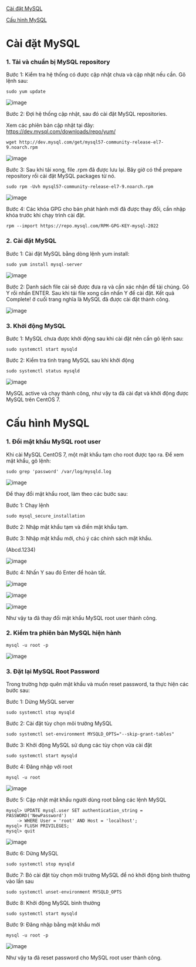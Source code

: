 [Cài đặt MySQL](#caidat)

[Cấu hình MySQL](#cauhinh)

<a name="caidat"></a>
# Cài đặt MySQL

### 1. Tải và chuẩn bị MySQL repository

Bước 1: Kiểm tra hệ thống có được cập nhật chưa và cập nhật nếu cần. Gõ lệnh sau:

```
sudo yum update
```

![image](https://user-images.githubusercontent.com/111716161/190305052-5b5a345b-8373-4a2f-b3c0-55fc9fcaebe9.png)

Bước 2: Đợi hệ thống cập nhật, sau đó cài đặt MySQL repositories. 

Xem các phiên bản cập nhật tại đây: https://dev.mysql.com/downloads/repo/yum/

```
wget http://dev.mysql.com/get/mysql57-community-release-el7-9.noarch.rpm
```

![image](https://user-images.githubusercontent.com/111716161/190305141-91fd9651-92fa-43dc-b6ab-3389eb31e0ce.png)

Bước 3: Sau khi tải xong, file .rpm đã được lưu lại. Bây giờ có thể prepare repository rồi cài đặt MySQL packages từ nó.

```
sudo rpm -Uvh mysql57-community-release-el7-9.noarch.rpm
```

![image](https://user-images.githubusercontent.com/111716161/190305229-7689acc6-3724-47f3-b9bf-33e0058e3269.png)

Bước 4: Các khóa GPG cho bản phát hành mới đã được thay đổi, cần nhập khóa trước khi chạy trình cài đặt.

```
rpm --import https://repo.mysql.com/RPM-GPG-KEY-mysql-2022
```

### 2. Cài đặt MySQL

Bước 1: Cài đặt MySQL bằng dòng lệnh yum install:

```
sudo yum install mysql-server
```

![image](https://user-images.githubusercontent.com/111716161/190305498-a3747c0c-0d3c-485c-97eb-63bbf7f9ae1d.png)

Bước 2: Danh sách file cài sẽ được đưa ra và cần xác nhận để tải chúng. Gõ Y rồi nhấn ENTER. Sau khi tải file xong cần nhấn Y để cài đặt. Kết quả Complete! ở cuối trang nghĩa là MySQL đã được cài đặt thành công. 

![image](https://user-images.githubusercontent.com/111716161/190308070-5ba52174-5fba-46dc-a69e-fae1f4a80ac1.png)

### 3. Khởi động MySQL 

Bước 1: MySQL chưa được khởi động sau khi cài đặt nên cần gõ lệnh sau:

```
sudo systemctl start mysqld
```

Bước 2: Kiểm tra tình trạng MySQL sau khi khởi động

```
sudo systemctl status mysqld
```

![image](https://user-images.githubusercontent.com/111716161/190308798-7caaa17a-6026-4a93-8c9a-d6c27212006f.png)

MySQL active và chạy thành công, như vậy ta đã cài đạt và khởi động được MySQL trên CentOS 7.

<a name="cauhinh"></a>

# Cấu hình MySQL

### 1. Đổi mật khẩu MySQL root user

Khi cài MySQL CentOS 7, một mật khẩu tạm cho root được tạo ra. Để xem mật khẩu, gõ lệnh:

```
sudo grep 'password' /var/log/mysqld.log
```

![image](https://user-images.githubusercontent.com/111716161/190309405-e0208358-e767-4c8c-aac1-a2eeb76ee066.png)

Để thay đổi mật khẩu root, làm theo các bước sau:

Bước 1: Chạy lệnh

```
sudo mysql_secure_installation
```

Bước 2: Nhập mật khẩu tạm và điền mật khẩu tạm.

Bước 3: Nhập mật khẩu mới, chú ý các chính sách mật khẩu. 

(Abcd.1234)

![image](https://user-images.githubusercontent.com/111716161/190310085-0b926337-933a-475b-88b8-ad2d7e88e24b.png)

Bước 4: Nhấn Y sau đó Enter để hoàn tất.

![image](https://user-images.githubusercontent.com/111716161/190310612-3d3aa6bb-5871-4586-8f44-b181578acaf3.png)

![image](https://user-images.githubusercontent.com/111716161/190310646-232b1461-6005-4cbe-81aa-2f9f8575f078.png)

![image](https://user-images.githubusercontent.com/111716161/190310687-cf1b3cd1-6563-4aca-a0e2-f29be4eb50dc.png)

Như vậy ta đã thay đổi mật khẩu MySQL root user thành công. 

### 2. Kiểm tra phiên bản MySQL hiện hành

```
mysql -u root -p
```

![image](https://user-images.githubusercontent.com/111716161/190310871-3dfd2072-6609-4f6a-af5f-372a161dfd41.png)

### 3. Đặt lại MySQL Root Password

Trong trường hợp quên mật khẩu và muốn reset password, ta thực hiện các bước sau:

Bước 1: Dừng MySQL server

```
sudo systemctl stop mysqld
```

Bước 2: Cài đặt tùy chọn môi trường MySQL

```
sudo systemctl set-environment MYSQLD_OPTS="--skip-grant-tables"
```

Bước 3: Khởi động MySQL sử dụng các tùy chọn vừa cài đặt

```
sudo systemctl start mysqld
```

Bước 4: Đăng nhập với root

```
mysql -u root
```

![image](https://user-images.githubusercontent.com/111716161/190318241-592073c3-a7b5-4a27-a892-300f29e60da0.png)

Bước 5: Cập nhật mật khẩu người dùng root bằng các lệnh MySQL

```
mysql> UPDATE mysql.user SET authentication_string = PASSWORD('NewPassword')
    -> WHERE User = 'root' AND Host = 'localhost';
mysql> FLUSH PRIVILEGES;
mysql> quit
```

![image](https://user-images.githubusercontent.com/111716161/190332320-2e9cbb99-3fda-41f7-bfbe-b995a29e69a4.png)

Bước 6: Dừng MySQL

```
sudo systemctl stop mysqld
```

Bước 7: Bỏ cài đặt tùy chọn môi trường MySQL để nó khởi động bình thường vào lần sau

```
sudo systemctl unset-environment MYSQLD_OPTS
```

Bước 8: Khởi động MySQL bình thường

```
sudo systemctl start mysqld
```

Bước 9: Đăng nhập bằng mật khẩu mới

```
mysql -u root -p
```

![image](https://user-images.githubusercontent.com/111716161/190332495-a12d0dc6-a3c1-4586-b5d6-6e86faf6d1b5.png)

Như vậy ta đã reset password cho MySQL root user thành công. 
